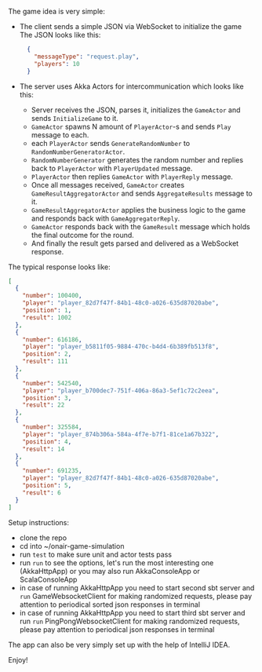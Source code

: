 The game idea is very simple:
- The client sends a simple JSON via WebSocket to initialize the game
  The JSON looks like this:
  ```json
    {
      "messageType": "request.play",
      "players": 10
    }
  ```
  
- The server uses Akka Actors for intercommunication which looks like this:
  - Server receives the JSON, parses it, initializes the `GameActor` and sends `InitializeGame` to it.
  - `GameActor` spawns N amount of `PlayerActor`-s and sends `Play` message to each.
  - each `PlayerActor` sends `GenerateRandomNumber` to `RandomNumberGeneratorActor`.
  - `RandomNumberGenerator` generates the random number and replies back to `PlayerActor` with `PlayerUpdated` message.
  - `PlayerActor` then replies `GameActor` with `PlayerReply` message.
  - Once all messages received, `GameActor` creates `GameResultAggregatorActor` and sends `AggregateResults` message to it.
  - `GameResultAggregatorActor` applies the business logic to the game and responds back with `GameAggregatorReply`.
  - `GameActor` responds back with the `GameResult` message which holds the final outcome for the round.
  - And finally the result gets parsed and delivered as a WebSocket response.

The typical response looks like:

```json
[
  {
    "number": 100400,
    "player": "player_82d7f47f-84b1-48c0-a026-635d87020abe",
    "position": 1,
    "result": 1002
  },
  {
    "number": 616186,
    "player": "player_b5811f05-9884-470c-b4d4-6b389fb513f8",
    "position": 2,
    "result": 111
  },
  {
    "number": 542540,
    "player": "player_b700dec7-751f-406a-86a3-5ef1c72c2eea",
    "position": 3,
    "result": 22
  },
  {
    "number": 325584,
    "player": "player_874b306a-584a-4f7e-b7f1-81ce1a67b322",
    "position": 4,
    "result": 14
  },
  {
    "number": 691235,
    "player": "player_82d7f47f-84b1-48c0-a026-635d87020abe",
    "position": 5,
    "result": 6
  }
]
```

Setup instructions:
  - clone the repo
  - cd into ~/onair-game-simulation
  - run `test` to make sure unit and actor tests pass
  - run `run` to see the options, let's run the most interesting one (AkkaHttpApp) or you may also run AkkaConsoleApp or ScalaConsoleApp
  - in case of running AkkaHttpApp you need to start second sbt server and `run` GameWebsocketClient for making randomized requests, please pay attention to periodical sorted json responses in terminal
  - in case of running AkkaHttpApp you need to start third sbt server and run `run` PingPongWebsocketClient for making randomized requests, please pay attention to periodical json responses in terminal

The app can also be very simply set up with the help of IntelliJ IDEA.

Enjoy!
